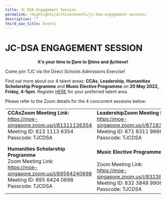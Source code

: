 ```yaml
---
title: JC DSA Engagement Session
permalink: /highlights/archive/events/jc-dsa-engagement-session/
description: ""
third_nav_title: Events
---
```

# JC-DSA ENGAGEMENT SESSION

<center><b>It's your time to <u>D</u>are to <u>S</u>hine and <u>A</u>chieve!</b></center>

Come join TJC via the Direct Schools Admissions Exercise!

Find out more about our 4 talent areas: **CCAs**, **Leadership**, **Humanities Scholarship Programme** and **Music Elective Programme** on **20 May 2022, Friday, 4-5pm**. Register <a href="https://forms.gle/zVZkT6fri6KKSKA6A" target="_blank">HERE</a> for your preferred talent area.  
  
Please refer to the Zoom details for the 4 concurrent sessions below:

|                     |                                       |
|-----------------------|----------------|
| **CCAsZoom Meeting Link:**<br>https://moe-singapore.zoom.us/j/81311136354<br>Meeting ID: 813 1113 6354<br>Passcode: TJCDSA                             | **LeadershipZoom Meeting Link:**<br>https://moe-singapore.zoom.us/j/87183119666<br>Meeting ID: 871 8311 9666<br>Passcode: TJCDSA                           |
| **Humanities Scholarship Programme**<br>Zoom Meeting Link:<br>https://moe-singapore.zoom.us/j/89564240698<br>Meeting ID: 895 6424 0698<br>Passcode: TJCDSA | <br>**Music Elective Programme**<br><br>Zoom Meeting Link:<br>https://moe-singapore.zoom.us/j/83238499906<br>Meeting ID: 832 3849 9906<br>Passcode: TJCDSA |